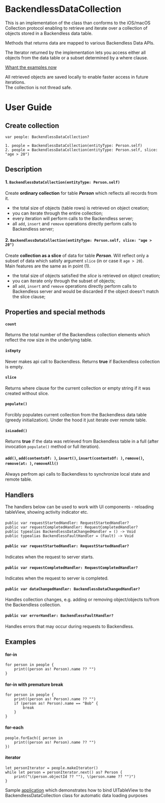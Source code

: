 # BackendlessDataCollection

This is an implementation of the class than conforms to the iOS/macOS Collection protocol enabling to retrieve and iterate over a collection of objects stored in a Backendless data table.</p>

Methods that returns data are mapped to various Backendless Data APIs.</p>

The Iterator returned by the implementation lets you access either all objects from the data table or a subset determined by a where clause.</p>

[Whant the examples now](https://github.com/olgadanylova/BackendlessDataCollection#examples)

All retrieved objects are saved locally to enable faster access in future iterations.\
The collection is not thread safe.

# User Guide

## Create collection
```
var people: BackendlessDataCollection?

1. people = BackendlessDataCollection(entityType: Person.self)
2. people = BackendlessDataCollection(entityType: Person.self, slice: "age > 20")
```

## Description

#### 1. `BackendlessDataCollection(entityType: Person.self)`
Create **ordinary collection** for table _**Person**_ which reflects all records from it.
- the total size of objects (table rows) is retrieved on object creation;
- you can iterate through the entire collection;
- every iteration will perform calls to the Backendless server;
- all `add`,  `insert` and `remove` operations directly perform calls to Backendless server;

#### 2. `BackendlessDataCollection(entityType: Person.self, slice: "age > 20")`
Create **collection as a slice** of data for table _**Person**_. Will reflect only a subset of data which satisfy argument `slice` (in or case it `age > 20`).\
Main features are the same as in point (1).
- the total size of objects satisfied the _slice_ is retrieved on object creation;
- you can iterate only through the subset of objects;
- all `add`,  `insert` and `remove` operations directly perform calls to Backendless server and would be discarded if the object doesn't match the slice clause;

## Properties and special methods

#### `count`
Returns the total number of the Backendless collection elements which reflect the row size in the underlying table. 

#### `isEmpty`
Never makes api call to Backendless. Returns **true** if Backendless collection is empty.

#### `slice`
Returns where clause for the current collection or empty string if it was created without slice.

#### `populate()`
Forcibly populates current collection from the Backendless data table (greedy initialization). Under the hood it just iterate over remote table.

#### `isLoaded()`
Returns **true** if the data was retrieved from Backendless table in a full (after invocation `populate()` method or full iteration).

#### `add()`, `add(contentsOf: )`, `insert()`, `insert(contentsOf: )`, `remove()`, `remove(at: )`, `removeAll()`
Always perfrom api calls to Backendless to synchronize local state and remote table.

## Handlers

The handlers below can be used to work with UI components - reloading tableView, showing activity indicator etc.

#### 
```
public var requestStartedHandler: RequestStartedHandler?
public var requestCompletedHandler: RequestCompletedHandler?
public typealias BackendlessDataChangedHandler = () -> Void
public typealias BackendlessFaultHandler = (Fault) -> Void
```

#### `public var requestStartedHandler: RequestStartedHandler?`
Indicates when the request to server starts.

#### `public var requestCompletedHandler: RequestCompletedHandler?`
Indicates when the request to server is completed.

#### `public var dataChangedHandler: BackendlessDataChangedHandler?`
Handles collection changes, e.g. adding or removing object/objects to/from the Backendless collection. 

#### `public var errorHandler: BackendlessFaultHandler?`
Handles errors that may occur during requests to Backendless.

## Examples

#### for-in
```
for person in people {
    print((person as! Person).name ?? "")
}
```

#### for-in with premature break
```
for person in people {
    print((person as! Person).name ?? "")
    if (person as! Person).name == "Bob" {
        break
    }
}
```

#### for-each
```
people.forEach({ person in
    print((person as! Person).name ?? "")
})
```

#### iterator
```
let personIterator = people.makeIterator()
while let person = personIterator.next() as? Person {
    print("\(person.objectId ?? ""), \(person.name ?? "")")
}
```

Sample [application](https://github.com/olgadanylova/BackendlessDataCollectionSample) which demonstrates how to bind UITableView  to the BackendlessDataCollection class for automatic data loading purposes
